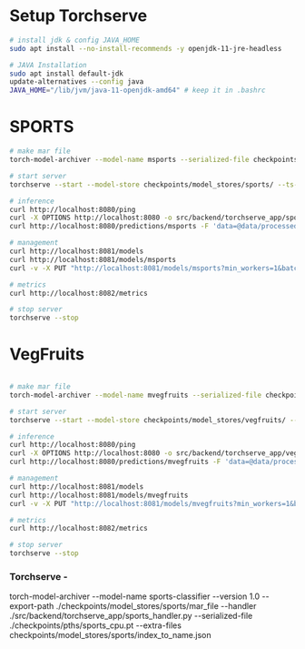 # Setup Torchserve
```bash
# install jdk & config JAVA_HOME
sudo apt install --no-install-recommends -y openjdk-11-jre-headless

# JAVA Installation
sudo apt install default-jdk
update-alternatives --config java
JAVA_HOME="/lib/jvm/java-11-openjdk-amd64" # keep it in .bashrc
```

# SPORTS

```bash 
# make mar file
torch-model-archiver --model-name msports --serialized-file checkpoints/onnxs/sports.onnx --handler src/backend/torchserve_app/sports_handler.py --export-path checkpoints/model_stores/sports/ -f --version 0.0.1 --extra-files checkpoints/model_stores/sports/index_to_name.json 

# start server
torchserve --start --model-store checkpoints/model_stores/sports/ --ts-config checkpoints/model_stores/sports/config.properties --enable-model-api --disable-token-auth

# inference
curl http://localhost:8080/ping
curl -X OPTIONS http://localhost:8080 -o src/backend/torchserve_app/sports_swagger.json
curl http://localhost:8080/predictions/msports -F 'data=@data/processed/sports/train/speed skating/001.jpg'

# management
curl http://localhost:8081/models
curl http://localhost:8081/models/msports
curl -v -X PUT "http://localhost:8081/models/msports?min_workers=1&batch_size=10"

# metrics
curl http://localhost:8082/metrics

# stop server
torchserve --stop
```

# VegFruits

```bash

# make mar file
torch-model-archiver --model-name mvegfruits --serialized-file checkpoints/onnxs/vegfruits.onnx --handler src/backend/torchserve_app/vegfruits_handler.py --export-path checkpoints/model_stores/vegfruits/ -f --version 0.0.1 --extra-files checkpoints/model_stores/vegfruits/index_to_name.json 

# start server
torchserve --start --model-store checkpoints/model_stores/vegfruits/ --ts-config checkpoints/model_stores/vegfruits/config.properties --enable-model-api --disable-token-auth

# inference
curl http://localhost:8080/ping
curl -X OPTIONS http://localhost:8080 -o src/backend/torchserve_app/vegfruits_swagger.json
curl http://localhost:8080/predictions/mvegfruits -F 'data=@data/processed/vegfruits/validation/lettuce/Image_8.jpg'

# management
curl http://localhost:8081/models
curl http://localhost:8081/models/mvegfruits
curl -v -X PUT "http://localhost:8081/models/mvegfruits?min_workers=1&batch_size=10"

# metrics
curl http://localhost:8082/metrics

# stop server
torchserve --stop
```

### Torchserve - 

torch-model-archiver   --model-name sports-classifier     --version 1.0      --export-path ./checkpoints/model_stores/sports/mar_file  --handler  ./src/backend/torchserve_app/sports_handler.py      --serialized-file ./checkpoints/pths/sports_cpu.pt     --extra-files checkpoints/model_stores/sports/index_to_name.json

